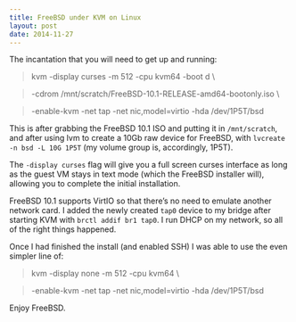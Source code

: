 ```yaml
---
title: FreeBSD under KVM on Linux
layout: post
date: 2014-11-27
---
```

The incantation that you will need to get up and running:

> kvm -display curses -m 512 -cpu kvm64 -boot d \

> -cdrom /mnt/scratch/FreeBSD-10.1-RELEASE-amd64-bootonly.iso \

> -enable-kvm -net tap -net nic,model=virtio -hda /dev/1P5T/bsd

This is after grabbing the FreeBSD 10.1 ISO and putting it in `/mnt/scratch`, and after using lvm to create a 10Gb raw device for FreeBSD, with `lvcreate -n bsd -L 10G 1P5T` (my volume group is, accordingly, 1P5T).

The `-display curses` flag will give you a full screen curses interface as long as the guest VM stays in text mode (which the FreeBSD installer will), allowing you to complete the initial installation.

FreeBSD 10.1 supports VirtIO so that there&#8217;s no need to emulate another network card. I added the newly created `tap0` device to my bridge after starting KVM with `brctl addif br1 tap0`. I run DHCP on my network, so all of the right things happened.

Once I had finished the install (and enabled SSH) I was able to use the even simpler line of:

> kvm -display none -m 512 -cpu kvm64 \

> -enable-kvm -net tap -net nic,model=virtio -hda /dev/1P5T/bsd

Enjoy FreeBSD.


